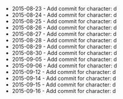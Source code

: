 - 2015-08-23 - Add commit for character: d
- 2015-08-24 - Add commit for character: d
- 2015-08-25 - Add commit for character: d
- 2015-08-26 - Add commit for character: d
- 2015-08-27 - Add commit for character: d
- 2015-08-28 - Add commit for character: d
- 2015-08-29 - Add commit for character: d
- 2015-08-30 - Add commit for character: d
- 2015-09-05 - Add commit for character: d
- 2015-09-06 - Add commit for character: d
- 2015-09-12 - Add commit for character: d
- 2015-09-14 - Add commit for character: d
- 2015-09-15 - Add commit for character: d
- 2015-09-16 - Add commit for character: d
